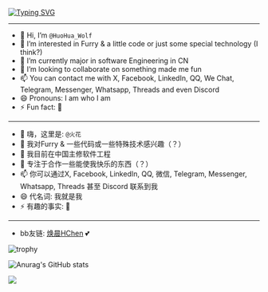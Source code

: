 [![Typing SVG](https://readme-typing-svg.demolab.com?font=ZCOOL+QingKe+HuangYou&pause=1000&color=A8ADE7&background=FF429C00&center=true&vCenter=true&multiline=true&random=true&width=435&height=70&lines=Welcome+to+HuoHua's+Homepage;%E6%AC%A2%E8%BF%8E%E6%9D%A5%E5%88%B0%E7%81%AB%E8%8A%B1%E7%9A%84%E4%B8%BB%E9%A1%B5)](https://git.io/typing-svg)

---
- 👋 Hi, I’m `@HuoHua_Wolf`
- 👀 I’m interested in Furry & a little code or just some special technology (I think?)
- 🌱 I’m currently major in software Engineering in CN
- 💞️ I’m looking to collaborate on something made me fun
- 📫 You can contact me with X, Facebook, LinkedIn, QQ, We Chat, Telegram, Messenger, Whatsapp, Threads and even Discord
- 😄 Pronouns: I am who I am
- ⚡ Fun fact: 🌈

---
- 👋 嗨，这里是: `@火花`
- 👀 我对Furry & 一些代码或一些特殊技术感兴趣（？）
- 🌱 我目前在中国主修软件工程
- 💞️ 专注于合作一些能使我快乐的东西（？）
- 📫 你可以通过X, Facebook, LinkedIn, QQ, 微信, Telegram, Messenger, Whatsapp, Threads 甚至 Discord 联系到我
- 😄 代名词: 我就是我
- ⚡ 有趣的事实: 🌈

--- 
- bb友链: [焕晨HChen](https://github.com/HChenX) :two_hearts:


![trophy](https://github-profile-trophy.vercel.app/?username=aoaokeai5)


![Anurag's GitHub stats](https://github-readme-stats.vercel.app/api?username=aoaokeai5&theme=ambient_gradient&show_icons=true)


![](https://stats.justsong.cn/api/bilibili/?id=475902198)

<!---
aoaokeai5/aoaokeai5 is a ✨ special ✨ repository because its `README.md` (this file) appears on your GitHub profile.
You can click the Preview link to take a look at your changes.
--->
